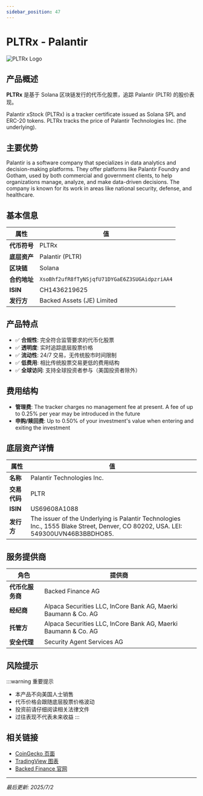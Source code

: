 ```yaml
---
sidebar_position: 47
---
```


# PLTRx - Palantir

![PLTRx Logo](/img/tokens/pltrx.svg)

## 产品概述

**PLTRx** 是基于 Solana 区块链发行的代币化股票，追踪 Palantir (PLTR) 的股价表现。

Palantir xStock (PLTRx) is a tracker certificate issued as Solana SPL and ERC-20 tokens. PLTRx tracks the price of Palantir Technologies Inc. (the underlying).

## 主要优势

Palantir is a software company that specializes in data analytics and decision-making platforms. They offer platforms like Palantir Foundry and Gotham, used by both commercial and government clients, to help organizations manage, analyze, and make data-driven decisions. The company is known for its work in areas like national security, defense, and healthcare.


## 基本信息

| 属性 | 值 |
|------|----|
| **代币符号** | PLTRx |
| **底层资产** | Palantir (PLTR) |
| **区块链** | Solana |
| **合约地址** | `XsoBhf2ufR8fTyNSjqfU71DYGaE6Z3SUGAidpzriAA4` |
| **ISIN** | CH1436219625 |
| **发行方** | Backed Assets (JE) Limited |

## 产品特点

- ✅ **合规性**: 完全符合监管要求的代币化股票
- ✅ **透明度**: 实时追踪底层股票价格
- ✅ **流动性**: 24/7 交易，无传统股市时间限制
- ✅ **低费用**: 相比传统股票交易更低的费用结构
- ✅ **全球访问**: 支持全球投资者参与（美国投资者除外）

## 费用结构

- **管理费**: The tracker charges no management fee at present. A fee of up to 0.25% per year may be introduced in the future
- **申购/赎回费**: Up to 0.50% of your investment's value when entering and exiting the investment

## 底层资产详情

| 属性 | 值 |
|------|----|
| **名称** | Palantir Technologies Inc. |
| **交易代码** | PLTR |
| **ISIN** | US69608A1088 |
| **发行方** | The issuer of the Underlying is Palantir Technologies Inc., 1555 Blake Street, Denver, CO 80202, USA. LEI: 549300UVN46B3BBDHO85. |

## 服务提供商

| 角色 | 提供商 |
|------|----|
| **代币化服务商** | Backed Finance AG |
| **经纪商** | Alpaca Securities LLC, InCore Bank AG, Maerki Baumann & Co. AG |
| **托管方** | Alpaca Securities LLC, InCore Bank AG, Maerki Baumann & Co. AG |
| **安全代理** | Security Agent Services AG |

## 风险提示

:::warning 重要提示
- 本产品不向美国人士销售
- 代币价格会跟随底层股票价格波动
- 投资前请仔细阅读相关法律文件
- 过往表现不代表未来收益
:::

## 相关链接

- [CoinGecko 页面](https://www.coingecko.com/)
- [TradingView 图表](https://www.tradingview.com/)
- [Backed Finance 官网](https://backed.fi/)

---

*最后更新: 2025/7/2*
